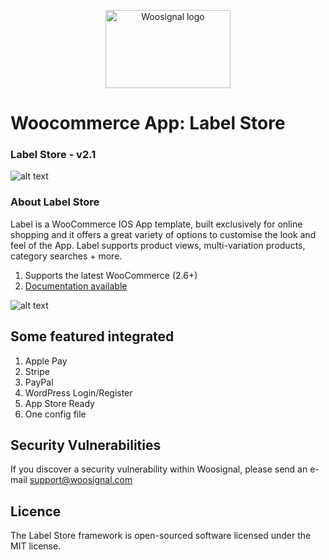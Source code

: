<p align="center">
  <img width="200" height="125" src="https://www.woosignal.com/images/woosignal_logo_stripe_blue.png" alt="Woosignal logo">
</p>
	
# Woocommerce App: Label Store 
### Label Store - v2.1

![alt text](https://woosignal.com/images/woosignal_labelpro_main_banner_ios.png "Woosignal WooCommerce app template")

### About Label Store

Label is a WooCommerce IOS App template, built exclusively for online shopping and it offers a great variety of options to customise the look and feel of the App. Label supports product views, multi-variation products, category searches + more.

1. Supports the latest WooCommerce (2.6+)
2. [Documentation available](https://woosignal.com/docs/ios/labelpro)

![alt text](https://woosignal.com/images/labelstore_demo_ios.gif "Woocommerce App Screenshot")

## Some featured integrated

1. Apple Pay
2. Stripe
3. PayPal
4. WordPress Login/Register
5. App Store Ready
6. One config file

## Security Vulnerabilities
If you discover a security vulnerability within Woosignal, please send an e-mail support@woosignal.com

## Licence
The Label Store framework is open-sourced software licensed under the MIT license.
